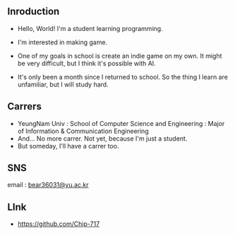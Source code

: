 ## Inroduction
* Hello, World! I'm a student learning programming.
* I'm interested in making game. 
* One of my goals in school is create an indie game on my own.
It might be very difficult, but I think it's possible with AI.

* It's only been a month since I returned to school.
So the thing I learn are unfamiliar, but I will study hard.

## Carrers
* YeungNam Univ : School of Computer Science and Engineering : Major of Information & Communication Engineering
* And... No more carrer. Not yet, because I'm just a student.
* But someday, I'll have a carrer too.

## SNS
email : bear36031@yu.ac.kr

## LInk
* https://github.com/Chip-717
